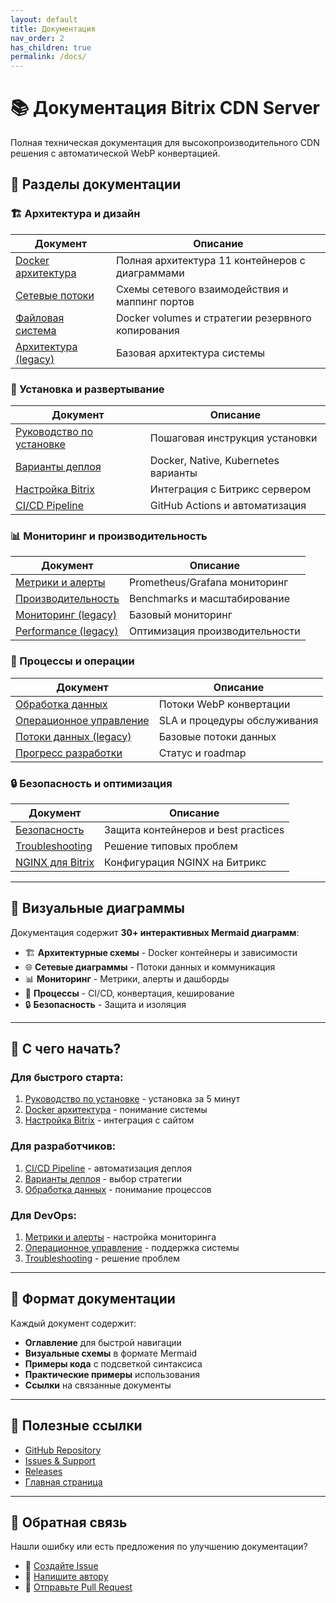 ```yaml
---
layout: default
title: Документация
nav_order: 2
has_children: true
permalink: /docs/
---
```


# 📚 Документация Bitrix CDN Server

Полная техническая документация для высокопроизводительного CDN решения с автоматической WebP конвертацией.

## 🎯 Разделы документации

### 🏗️ Архитектура и дизайн

| Документ | Описание |
|----------|----------|
| [Docker архитектура](./DOCKER_ARCHITECTURE.md) | Полная архитектура 11 контейнеров с диаграммами |
| [Сетевые потоки](./NETWORK_FLOWS.md) | Схемы сетевого взаимодействия и маппинг портов |
| [Файловая система](./VOLUMES_FILESYSTEM.md) | Docker volumes и стратегии резервного копирования |
| [Архитектура (legacy)](./ARCHITECTURE.md) | Базовая архитектура системы |

### 🚀 Установка и развертывание

| Документ | Описание |
|----------|----------|
| [Руководство по установке](./INSTALL.md) | Пошаговая инструкция установки |
| [Варианты деплоя](./DEPLOYMENT_VARIANTS.md) | Docker, Native, Kubernetes варианты |
| [Настройка Bitrix](./BITRIX_SETUP.md) | Интеграция с Битрикс сервером |
| [CI/CD Pipeline](./CI_CD_PIPELINE.md) | GitHub Actions и автоматизация |

### 📊 Мониторинг и производительность

| Документ | Описание |
|----------|----------|
| [Метрики и алерты](./MONITORING_METRICS.md) | Prometheus/Grafana мониторинг |
| [Производительность](./PERFORMANCE_SCALING.md) | Benchmarks и масштабирование |
| [Мониторинг (legacy)](./MONITORING.md) | Базовый мониторинг |
| [Performance (legacy)](./PERFORMANCE.md) | Оптимизация производительности |

### 🔄 Процессы и операции

| Документ | Описание |
|----------|----------|
| [Обработка данных](./DATA_PROCESSING_FLOWS.md) | Потоки WebP конвертации |
| [Операционное управление](./OPERATIONAL_MANAGEMENT.md) | SLA и процедуры обслуживания |
| [Потоки данных (legacy)](./DATA_FLOW.md) | Базовые потоки данных |
| [Прогресс разработки](./DEVELOPMENT_PROGRESS.md) | Статус и roadmap |

### 🔒 Безопасность и оптимизация

| Документ | Описание |
|----------|----------|
| [Безопасность](./SECURITY_OPTIMIZATION.md) | Защита контейнеров и best practices |
| [Troubleshooting](./TROUBLESHOOTING.md) | Решение типовых проблем |
| [NGINX для Bitrix](./BITRIX_SERVER_NGINX.md) | Конфигурация NGINX на Битрикс |

---

## 🎨 Визуальные диаграммы

Документация содержит **30+ интерактивных Mermaid диаграмм**:

- 🏗️ **Архитектурные схемы** - Docker контейнеры и зависимости
- 🌐 **Сетевые диаграммы** - Потоки данных и коммуникация
- 📊 **Мониторинг** - Метрики, алерты и дашборды
- 🔄 **Процессы** - CI/CD, конвертация, кеширование
- 🔒 **Безопасность** - Защита и изоляция

---

## 🚀 С чего начать?

### Для быстрого старта:
1. [Руководство по установке](./INSTALL.md) - установка за 5 минут
2. [Docker архитектура](./DOCKER_ARCHITECTURE.md) - понимание системы
3. [Настройка Bitrix](./BITRIX_SETUP.md) - интеграция с сайтом

### Для разработчиков:
1. [CI/CD Pipeline](./CI_CD_PIPELINE.md) - автоматизация деплоя
2. [Варианты деплоя](./DEPLOYMENT_VARIANTS.md) - выбор стратегии
3. [Обработка данных](./DATA_PROCESSING_FLOWS.md) - понимание процессов

### Для DevOps:
1. [Метрики и алерты](./MONITORING_METRICS.md) - настройка мониторинга
2. [Операционное управление](./OPERATIONAL_MANAGEMENT.md) - поддержка системы
3. [Troubleshooting](./TROUBLESHOOTING.md) - решение проблем

---

## 📖 Формат документации

Каждый документ содержит:
- **Оглавление** для быстрой навигации
- **Визуальные схемы** в формате Mermaid
- **Примеры кода** с подсветкой синтаксиса
- **Практические примеры** использования
- **Ссылки** на связанные документы

---

## 🔗 Полезные ссылки

- [GitHub Repository](https://github.com/AAChibilyaev/bitrix-cdn)
- [Issues & Support](https://github.com/AAChibilyaev/bitrix-cdn/issues)
- [Releases](https://github.com/AAChibilyaev/bitrix-cdn/releases)
- [Главная страница](../)

---

## 📝 Обратная связь

Нашли ошибку или есть предложения по улучшению документации?

- 🐛 [Создайте Issue](https://github.com/AAChibilyaev/bitrix-cdn/issues/new)
- 📧 [Напишите автору](mailto:info@aachibilyaev.com)
- 🔀 [Отправьте Pull Request](https://github.com/AAChibilyaev/bitrix-cdn/pulls)